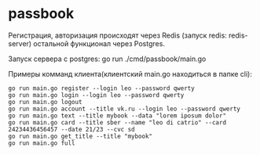 # passbook

Регистрация, авторизация происходят через Redis (запуск redis: redis-server)
остальной функционал через Postgres.

Запуск сервера с postgres: go run ./cmd/passbook/main.go

Примеры комманд клиента(клиентский main.go находиться в папке cli):

    go run main.go register --login leo --password qwerty
    go run main.go login --login leo --password qwerty
    go run main.go logout
    go run main.go account --title vk.ru --login leo --password qwerty
    go run main.go text --title mybook --data "lorem iposum dolor"
    go run main.go card --title sber --name "leo di catrio" --card 24234436456457 --date 21/23 --cvc sd
    go run main.go get_title --title "mybook"
    go run main.go full